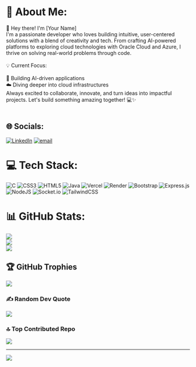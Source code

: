 # 💫 About Me:
👋 Hey there! I'm [Your Name]<br>I'm a passionate developer who loves building intuitive, user-centered solutions with a blend of creativity and tech. From crafting AI-powered platforms  to exploring cloud technologies with Oracle Cloud and Azure, I thrive on solving real-world problems through code.<br><br>💡 Current Focus:<br><br>🚀 Building AI-driven applications<br>☁️ Diving deeper into cloud infrastructures<br>Always excited to collaborate, innovate, and turn ideas into impactful projects. Let's build something amazing together! 💻✨<br><br>


## 🌐 Socials:
[![LinkedIn](https://img.shields.io/badge/LinkedIn-%230077B5.svg?logo=linkedin&logoColor=white)](https://www.linkedin.com/in/anmol-mahanty-14feb05/) [![email](https://img.shields.io/badge/Email-D14836?logo=gmail&logoColor=white)](mailto:mahantyanmol14@gmail.com) 

# 💻 Tech Stack:
![C](https://img.shields.io/badge/c-%2300599C.svg?style=for-the-badge&logo=c&logoColor=white) ![CSS3](https://img.shields.io/badge/css3-%231572B6.svg?style=for-the-badge&logo=css3&logoColor=white) ![HTML5](https://img.shields.io/badge/html5-%23E34F26.svg?style=for-the-badge&logo=html5&logoColor=white) ![Java](https://img.shields.io/badge/java-%23ED8B00.svg?style=for-the-badge&logo=openjdk&logoColor=white) ![Vercel](https://img.shields.io/badge/vercel-%23000000.svg?style=for-the-badge&logo=vercel&logoColor=white) ![Render](https://img.shields.io/badge/Render-%46E3B7.svg?style=for-the-badge&logo=render&logoColor=white) ![Bootstrap](https://img.shields.io/badge/bootstrap-%238511FA.svg?style=for-the-badge&logo=bootstrap&logoColor=white) ![Express.js](https://img.shields.io/badge/express.js-%23404d59.svg?style=for-the-badge&logo=express&logoColor=%2361DAFB) ![NodeJS](https://img.shields.io/badge/node.js-6DA55F?style=for-the-badge&logo=node.js&logoColor=white) ![Socket.io](https://img.shields.io/badge/Socket.io-black?style=for-the-badge&logo=socket.io&badgeColor=010101) ![TailwindCSS](https://img.shields.io/badge/tailwindcss-%2338B2AC.svg?style=for-the-badge&logo=tailwind-css&logoColor=white)
# 📊 GitHub Stats:
![](https://github-readme-stats.vercel.app/api?username=AnmolMahanty&theme=midnight-purple&hide_border=false&include_all_commits=true&count_private=true)<br/>
![](https://github-readme-streak-stats.herokuapp.com/?user=AnmolMahanty&theme=midnight-purple&hide_border=false)<br/>
![](https://github-readme-stats.vercel.app/api/top-langs/?username=AnmolMahanty&theme=midnight-purple&hide_border=false&include_all_commits=true&count_private=true&layout=compact)

## 🏆 GitHub Trophies
![](https://github-profile-trophy.vercel.app/?username=AnmolMahanty&theme=radical&no-frame=false&no-bg=false&margin-w=4)

### ✍️ Random Dev Quote
![](https://quotes-github-readme.vercel.app/api?type=horizontal&theme=radical)

### 🔝 Top Contributed Repo
![](https://github-contributor-stats.vercel.app/api?username=AnmolMahanty&limit=5&theme=dark&combine_all_yearly_contributions=true)

---
[![](https://visitcount.itsvg.in/api?id=AnmolMahanty&icon=10&color=3)](https://visitcount.itsvg.in)

<!-- Proudly created with GPRM ( https://gprm.itsvg.in ) -->
